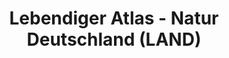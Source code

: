 ---
lang-ref: home
layout: compose
title: Lebendiger Atlas - Natur Deutschland (LAND)
description: Ein Biodiversitätsportal für Deutschland - zusammengestellt von NFDI4Biodiversity und gehostet von GBIF.
background: /assets/images/inat_observation_144145779.jpeg
imageLicense: |
  *Neotinea ustulata*. Photo by staskanji via [iNaturalist](https://www.inaturalist.org/observations/144145779)
height: 80vh
cta:
  - text: Entdecke Artenvielfalt
    href: /occurrence/search
    isPrimary: true
  - text: Erfahre mehr
    href: /about
permalink: /
composition: 
- type: heroImage
- type: features
  data: home.cards_datenschaetze
- type: features
  data: home.cards_on_home 
- type: split
  data: home.blog_artenfinder
- type: split
  data: home.blog_insektensachsen
- type: split
  data: home.blog_fische
- type: pageMarkdown # This block will render the markdown in this file so no data property needed
---